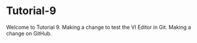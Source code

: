 # Tutorial-9

Welcome to Tutorial 9.
Making a change to test the VI Editor in Git. 
Making a change on GitHub. 
